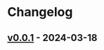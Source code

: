 # Changelog

## [v0.0.1](https://github.com/tapihdev/tag-major-minor-semver/commits/v0.0.1) - 2024-03-18
